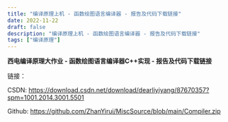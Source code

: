 ```yaml
---
title: "编译原理上机 - 函数绘图语言编译器 - 报告及代码下载链接"
date: 2022-11-22
draft: false
description: "编译原理上机 - 函数绘图语言编译器 - 报告及代码下载链接"
tags: ["编译原理"]
---
```

**西电编译原理大作业 - 函数绘图语言编译器C++实现 - 报告及代码下载链接**

链接：

CSDN: https://download.csdn.net/download/dearliyiyang/87670357?spm=1001.2014.3001.5501

Github: https://github.com/ZhanYirui/MiscSource/blob/main/Compiler.zip
